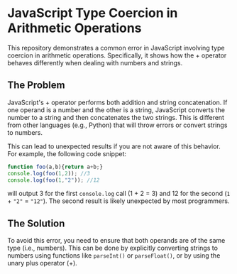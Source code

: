 # JavaScript Type Coercion in Arithmetic Operations

This repository demonstrates a common error in JavaScript involving type coercion in arithmetic operations. Specifically, it shows how the + operator behaves differently when dealing with numbers and strings.

## The Problem

JavaScript's + operator performs both addition and string concatenation. If one operand is a number and the other is a string, JavaScript converts the number to a string and then concatenates the two strings. This is different from other languages (e.g., Python) that will throw errors or convert strings to numbers.

This can lead to unexpected results if you are not aware of this behavior. For example, the following code snippet:

```javascript
function foo(a,b){return a+b;}
console.log(foo(1,2)); //3
console.log(foo(1,"2")); //12
```

will output 3 for the first `console.log` call (1 + 2 = 3) and 12 for the second (`1` + `"2"` = `"12"`).  The second result is likely unexpected by most programmers.

## The Solution

To avoid this error, you need to ensure that both operands are of the same type (i.e., numbers). This can be done by explicitly converting strings to numbers using functions like `parseInt()` or `parseFloat()`, or by using the unary plus operator (+).